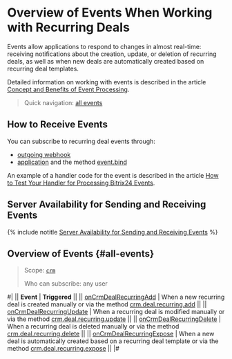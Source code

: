 # Overview of Events When Working with Recurring Deals

Events allow applications to respond to changes in almost real-time: receiving notifications about the creation, update, or deletion of recurring deals, as well as when new deals are automatically created based on recurring deal templates.

Detailed information on working with events is described in the article [Concept and Benefits of Event Processing](../../../../events/index.md).

> Quick navigation: [all events](#all-events)

## How to Receive Events

You can subscribe to recurring deal events through:

- [outgoing webhook](../../../../../local-integrations/local-webhooks.md)
- [application](../../../../app-installation/index.md) and the method [event.bind](../../../../events/event-bind.md)

An example of a handler code for the event is described in the article [How to Test Your Handler for Processing Bitrix24 Events](../../../../events/test-handler.md).

## Server Availability for Sending and Receiving Events

{% include notitle [Server Availability for Sending and Receiving Events](../../../../../_includes/events-index.md) %}

## Overview of Events {#all-events}

> Scope: [`crm`](../../../../scopes/permissions.md)
>
> Who can subscribe: any user

#|
|| **Event** | **Triggered** ||
|| [onCrmDealRecurringAdd](./on-crm-deal-recurring-add.md) | When a new recurring deal is created manually or via the method [crm.deal.recurring.add](../crm-deal-recurring-add.md) ||
|| [onCrmDealRecurringUpdate](./on-crm-deal-recurring-update.md) | When a recurring deal is modified manually or via the method [crm.deal.recurring.update](../crm-deal-recurring-update.md) ||
|| [onCrmDealRecurringDelete](./on-crm-deal-recurring-delete.md) | When a recurring deal is deleted manually or via the method [crm.deal.recurring.delete](../crm-deal-recurring-delete.md) ||
|| [onCrmDealRecurringExpose](./on-crm-deal-recurring-expose.md) | When a new deal is automatically created based on a recurring deal template or via the method [crm.deal.recurring.expose](../crm-deal-recurring-expose.md) ||
|#